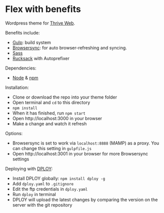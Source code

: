 # Flex with benefits
Wordpress theme for [Thrive Web](http://thriveweb.com.au).

Benefits include:

- [Gulp](http://gulpjs.com/): build system
- [Browsersync](http://browsersync.io/): for auto browser-refreshing and syncing.
- [Sass](http://sass-lang.com/)
- [Rucksack](http://simplaio.github.io/rucksack/) with Autoprefixer

Dependencies:

- [Node](https://nodejs.org/en/) & [npm](https://docs.npmjs.com/getting-started/installing-node)

Installation:

- Clone or download the repo into your theme folder
- Open terminal and `cd` to this directory
- `npm install`
- When it has finished, run `npm start`
- Open http://localhost:3000 in your browser
- Make a change and watch it refresh

Options:

- Browsersync is set to work via `localhost:8888` (MAMP) as a proxy. You can change this setting in `gulpfile.js`
- Open http://localhost:3001 in your browser for more Browsersync settings

Deploying with [DPLOY](https://github.com/LeanMeanFightingMachine/dploy):

- Install DPLOY globally: `npm install dploy -g`
- Add `dploy.yaml` to `.gitignore`
- Edit the ftp credentials in `dploy.yaml`
- Run `dploy` in terminal
- DPLOY will upload the latest changes by comparing the version on the server with the git repository
